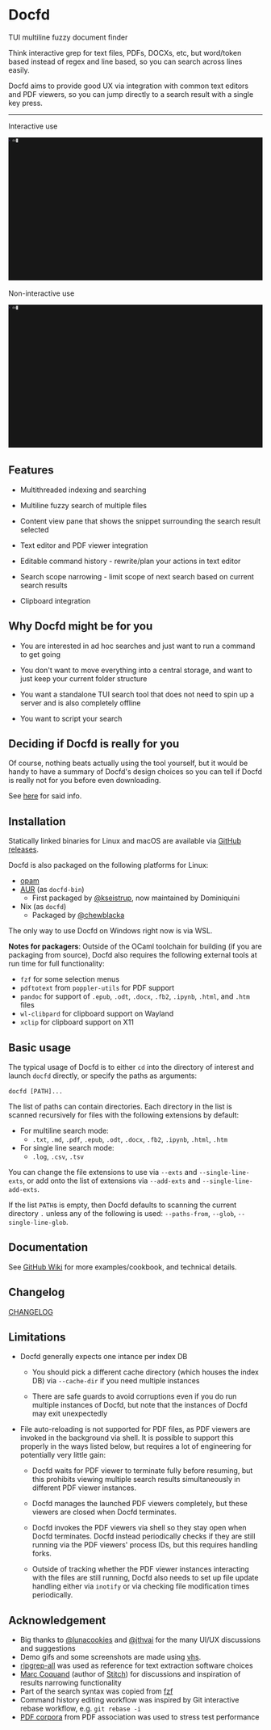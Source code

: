# Docfd
TUI multiline fuzzy document finder

Think interactive grep for text files, PDFs, DOCXs, etc,
but word/token based instead of regex and line based,
so you can search across lines easily.

Docfd aims to provide good UX via integration with common text editors
and PDF viewers,
so you can jump directly to a search result with a single key press.

---

Interactive use

![](demo-vhs-gifs/repo.gif)

Non-interactive use

![](demo-vhs-gifs/repo-non-interactive.gif)

## Features

- Multithreaded indexing and searching

- Multiline fuzzy search of multiple files

- Content view pane that shows the snippet surrounding the search result selected

- Text editor and PDF viewer integration

- Editable command history - rewrite/plan your actions in text editor

- Search scope narrowing - limit scope of next search based on current search results

- Clipboard integration

## Why Docfd might be for you

- You are interested in ad hoc searches and just want to run a command to get going

- You don't want to move everything into a central storage, and want to just keep your current folder structure

- You want a standalone TUI search tool that does not need to spin up a server and is also completely offline

- You want to script your search

## Deciding if Docfd is really for you

Of course, nothing beats actually using the tool yourself,
but it would be handy to have a summary of Docfd's design choices
so you can tell if Docfd is really not for you before even downloading.

See [here](https://github.com/darrenldl/docfd/wiki/Deciding-if-Docfd-is-for-you) for said info.

## Installation

Statically linked binaries for Linux and macOS are available via
[GitHub releases](https://github.com/darrenldl/docfd/releases).

Docfd is also packaged on the following platforms for Linux:

- [opam](https://ocaml.org/p/docfd/latest)
- [AUR](https://aur.archlinux.org/packages/docfd-bin) (as `docfd-bin`)
    - First packaged by [@kseistrup](https://github.com/kseistrup), now maintained by Dominiquini
- Nix (as `docfd`)
    - Packaged by [@chewblacka](https://github.com/chewblacka)

The only way to use Docfd on Windows right now is via WSL.

**Notes for packagers**: Outside of the OCaml toolchain for building (if you are
packaging from source), Docfd also requires the following
external tools at run time for full functionality:

- `fzf` for some selection menus
- `pdftotext` from `poppler-utils` for PDF support
- `pandoc` for support of `.epub`, `.odt`, `.docx`, `.fb2`, `.ipynb`, `.html`, and `.htm` files
- `wl-clibpard` for clipboard support on Wayland
- `xclip` for clipboard support on X11

## Basic usage

The typical usage of Docfd is to either `cd` into the directory of interest
and launch `docfd` directly, or specify the paths as arguments:

```
docfd [PATH]...
```

The list of paths can contain directories.
Each directory in the list is scanned recursively for
files with the following extensions by default:

- For multiline search mode:
    - `.txt`,
      `.md`,
      `.pdf`,
      `.epub`,
      `.odt`,
      `.docx`,
      `.fb2`,
      `.ipynb`,
      `.html`,
      `.htm`
- For single line search mode:
    - `.log`,
      `.csv`,
      `.tsv`

You can change the file extensions to use via
`--exts` and `--single-line-exts`,
or add onto the list of extensions via
`--add-exts` and `--single-line-add-exts`.

If the list `PATH`s is empty,
then Docfd defaults to scanning the
current directory `.`
unless any of the following is used:
`--paths-from`, `--glob`, `--single-line-glob`.

## Documentation

See [GitHub Wiki](https://github.com/darrenldl/docfd/wiki) for
more examples/cookbook, and technical details.

## Changelog

[CHANGELOG](CHANGELOG.md)

## Limitations

- Docfd generally expects one intance per index DB

    - You should pick a different cache directory (which houses
      the index DB) via `--cache-dir`
      if you need multiple instances

    - There are safe guards to avoid corruptions even if you do run
      multiple instances of Docfd, but note that the instances of Docfd
      may exit unexpectedly

- File auto-reloading is not supported for PDF files,
  as PDF viewers are invoked in the background via shell.
  It is possible to support this properly
  in the ways listed below, but requires
  a lot of engineering for potentially very little gain:

    - Docfd waits for PDF viewer to terminate fully
      before resuming, but this
      prohibits viewing multiple search results
      simultaneously in different PDF viewer instances.

    - Docfd manages the launched PDF viewers completely,
      but these viewers are closed when Docfd terminates.

    - Docfd invokes the PDF viewers via shell
      so they stay open when Docfd terminates.
      Docfd instead periodically checks if they are still running
      via the PDF viewers' process IDs,
      but this requires handling forks.

    - Outside of tracking whether the PDF viewer instances
      interacting with the files are still running,
      Docfd also needs to set up file update handling
      either via `inotify` or via checking
      file modification times periodically.

## Acknowledgement

- Big thanks to [@lunacookies](https://github.com/lunacookies) and
  [@jthvai](https://github.com/jthvai) for the many UI/UX discussions and
  suggestions
- Demo gifs and some screenshots are made using [vhs](https://github.com/charmbracelet/vhs).
- [ripgrep-all](https://github.com/phiresky/ripgrep-all) was used as reference
  for text extraction software choices
- [Marc Coquand](https://mccd.space) (author of
  [Stitch](https://git.mccd.space/pub/stitch/)) for discussions and inspiration
  of results narrowing functionality
- Part of the search syntax was copied from [fzf](https://github.com/junegunn/fzf)
- Command history editing workflow was inspired by Git interactive rebase workflow, e.g. `git rebase -i`
- [PDF corpora](https://github.com/pdf-association/pdf-corpora) from PDF association was used to stress test performance
